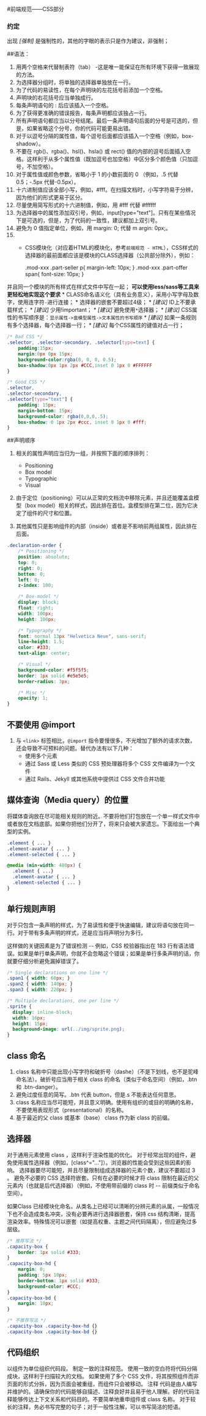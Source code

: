 #前端规范——CSS部分
### 约定
出现 *[强制]* 是强制性的，其他的字眼的表示只是作为建议，非强制； 


##语法：
1. 用两个空格来代替制表符（tab） -这是唯一能保证在所有环境下获得一致展现的方法。
2. 为选择器分组时，将单独的选择器单独放在一行。
3. 为了代码的易读性，在每个声明块的左花括号前添加一个空格。
4. 声明块的右花括号应当单独成行。
5. 每条声明语句的 : 后应该插入一个空格。
6. 为了获得更准确的错误报告，每条声明都应该独占一行。
7. 所有声明语句都应当以分号结尾。最后一条声明语句后面的分号是可选的，但是，如果省略这个分号，你的代码可能更易出错。
8. 对于以逗号分隔的属性值，每个逗号后面都应该插入一个空格（例如，box-shadow）。
9. 不要在 rgb()、rgba()、hsl()、hsla() 或 rect() 值的内部的逗号后面插入空格。这样利于从多个属性值（既加逗号也加空格）中区分多个颜色值（只加逗号，不加空格）。
10. 对于属性值或颜色参数，省略小于 1 的小数前面的 0 （例如，.5 代替 0.5；-.5px 代替-0.5px）。
11. 十六进制值应该全部小写，例如，#fff。在扫描文档时，小写字符易于分辨，因为他们的形式更易于区分。
12. 尽量使用简写形式的十六进制值，例如，用 #fff 代替 #ffffff
13. 为选择器中的属性添加双引号，例如，input[type="text"]。只有在某些情况下是可选的，但是，为了代码的一致性，建议都加上双引号。
14. 避免为 0 值指定单位，例如，用 margin: 0; 代替 m argin: 0px;。
15. * CSS模块化（对应着HTML的模块化，参考`前端规范 - HTML`），CSS样式的选择器的最前面都应该是模块的CLASS选择器（公共部分除外），例如：

		.mod-xxx .part-seller p{
			margin-left: 10px;
		}
		.mod-xxx .part-offer span{
			font-size: 10px;
		}

 并且同一个模块的所有样式在样式文件中写在一起；
 **可以使用less/sass等工具来更轻松地实现这个要求**
	* CLASS命名语义化（具有业务意义），采用小写字母及数字，使用连字符`-`进行连接；
	* 选择器的嵌套不要超过4级；
	* *[建议]* ID上不要承载样式；
	* *[建议]* 少用!important；
	* *[建议]* 避免使用`*`选择器；
	* *[建议]* CSS属性的书写顺序是：`显示属性->盒模型属性->文本属性的书写顺序`
	* *[建议]* 如果一条规则有多个选择器，每个选择器一行；
	* *[建议]* 每个CSS属性的键值对占一行；
	
```css
/* Bad CSS */
.selector, .selector-secondary, .selector[type=text] {
    padding:15px;
    margin:0px 0px 15px;
    background-color:rgba(0, 0, 0, 0.5);
    box-shadow:0px 1px 2px #CCC,inset 0 1px 0 #FFFFFF
}

/* Good CSS */
.selector,
.selector-secondary,
.selector[type="text"] {
    padding: 15px;
    margin-bottom: 15px;
    background-color: rgba(0,0,0,.5);
    box-shadow: 0 1px 2px #ccc, inset 0 1px 0 #fff;
}
```

##声明顺序
1. 相关的属性声明应当归为一组，并按照下面的顺序排列：
	- Positioning
	- Box model
	- Typographic
	- Visual
2. 由于定位（positioning）可以从正常的文档流中移除元素，并且还能覆盖盒模型（box model）相关的样式，因此排在首位。盒模型排在第二位，因为它决定了组件的尺寸和位置。

3. 其他属性只是影响组件的内部（inside）或者是不影响前两组属性，因此排在后面。

```css
.declaration-order {
    /* Positioning */
    position: absolute;
    top: 0;
    right: 0;
    bottom: 0;
    left: 0;
    z-index: 100;

    /* Box-model */
    display: block;
    float: right;
    width: 100px;
    height: 100px;

    /* Typography */
    font: normal 13px "Helvetica Neue", sans-serif;
    line-height: 1.5;
    color: #333;
    text-align: center;

    /* Visual */
    background-color: #f5f5f5;
    border: 1px solid #e5e5e5;
    border-radius: 3px;

    /* Misc */
    opacity: 1;
}
```

## 不要使用 @import
1. 与 `<link>` 标签相比，`@import` 指令要慢很多，不光增加了额外的请求次数，还会导致不可预料的问题。替代办法有以下几种：
	- 使用多个<link>元素
	- 通过 Sass 或 Less 类似的 CSS 预处理器将多个 CSS 文件编译为一个文件
	- 通过 Rails、Jekyll 或其他系统中提供过 CSS 文件合并功能

## 媒体查询（Media query）的位置
将媒体查询放在尽可能相关规则的附近。不要将他们打包放在一个单一样式文件中或者放在文档底部。如果你把他们分开了，将来只会被大家遗忘。下面给出一个典型的实例。

```css
.element { ... }
.element-avatar { ... }
.element-selected { ... }

@media (min-width: 480px) {
  .element { ...}
  .element-avatar { ... }
  .element-selected { ... }
}
```

## 单行规则声明
对于只包含一条声明的样式，为了易读性和便于快速编辑，建议将语句放在同一行。对于带有多条声明的样式，还是应当将声明分为多行。

这样做的关键因素是为了错误检测 -- 例如，CSS 校验器指出在 183 行有语法错误。如果是单行单条声明，你就不会忽略这个错误；如果是单行多条声明的话，你就要仔细分析避免漏掉错误了。

```css
/* Single declarations on one line */
.span1 { width: 60px; }
.span2 { width: 140px; }
.span3 { width: 220px; }

/* Multiple declarations, one per line */
.sprite {
  display: inline-block;
  width: 16px;
  height: 15px;
  background-image: url(../img/sprite.png);
}
```

## class 命名
1. class 名称中只能出现小写字符和破折号（dashe）（不是下划线，也不是驼峰命名法）。破折号应当用于相关 class 的命名（类似于命名空间）（例如，.btn和 .btn-danger）。
2. 避免过度任意的简写。.btn 代表 button，但是.s 不能表达任何意思。
3. class 名称应当尽可能短，并且意义明确。使用有组织的或目的明确的名称，不要使用表现形式（presentational）的名称。
4. 基于最近的父 class 或基本（base） class 作为新 class 的前缀。


## 选择器
对于通用元素使用 class ，这样利于渲染性能的优化。
对于经常出现的组件，避免使用属性选择器（例如，[class^="..."]）。浏览器的性能会受到这些因素的影响。
选择器要尽可能短，并且尽量限制组成选择器的元素个数，建议不要超过 3 。
避免不必要的 CSS 选择符嵌套。只有在必要的时候才将 class 限制在最近的父元素内（也就是后代选择器）（例如，不使用带前缀的 class 时 -- 前缀类似于命名空间）。

如果Class 已经模块化命名，从类名上已经可以清晰的分辨元素的从属，一般情况下也不会造成类名冲突，没有必要再进行选择器嵌套，保持 css 结构清晰，提高渲染效率。特殊情况可以嵌套（如提高权重、主题之间代码隔离），但应避免过多层级。

```css
/* 推荐写法 */
.capacity-box {
    border: 1px solid #333;
}
.capacity-box-hd {
    margin: 0;
    padding: 5px 10px;
    border-bottom: 1px solid #333;
    background-color: #CCC;
}
.capacity-box-bd {
    margin: 10px;
}

/* 不推荐写法 */
.capacity-box .capacity-box-hd {}
.capacity-box .capacity-box-bd {}
```

## 代码组织
以组件为单位组织代码段。
制定一致的注释规范。
使用一致的空白符将代码分隔成块，这样利于扫描较大的文档。
如果使用了多个 CSS 文件，将其按照组件而非页面的形式分拆，因为页面会被重组，而组件只会被移动。
注释
代码是由人编写并维护的。请确保你的代码能够自描述、注释良好并且易于他人理解。好的代码注释能够传达上下文关系和代码目的。不要简单地重申组件或 class 名称。 对于较长的注释，务必书写完整的句子；对于一般性注解，可以书写简洁的短语。